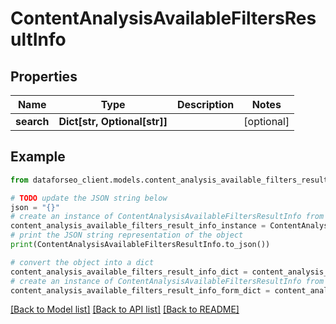 # ContentAnalysisAvailableFiltersResultInfo


## Properties

Name | Type | Description | Notes
------------ | ------------- | ------------- | -------------
**search** | **Dict[str, Optional[str]]** |  | [optional] 

## Example

```python
from dataforseo_client.models.content_analysis_available_filters_result_info import ContentAnalysisAvailableFiltersResultInfo

# TODO update the JSON string below
json = "{}"
# create an instance of ContentAnalysisAvailableFiltersResultInfo from a JSON string
content_analysis_available_filters_result_info_instance = ContentAnalysisAvailableFiltersResultInfo.from_json(json)
# print the JSON string representation of the object
print(ContentAnalysisAvailableFiltersResultInfo.to_json())

# convert the object into a dict
content_analysis_available_filters_result_info_dict = content_analysis_available_filters_result_info_instance.to_dict()
# create an instance of ContentAnalysisAvailableFiltersResultInfo from a dict
content_analysis_available_filters_result_info_form_dict = content_analysis_available_filters_result_info.from_dict(content_analysis_available_filters_result_info_dict)
```
[[Back to Model list]](../README.md#documentation-for-models) [[Back to API list]](../README.md#documentation-for-api-endpoints) [[Back to README]](../README.md)


